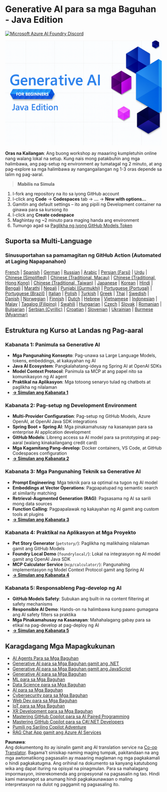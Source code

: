 <!--
CO_OP_TRANSLATOR_METADATA:
{
  "original_hash": "a49b35508745c032a0033d914df7901b",
  "translation_date": "2025-07-25T11:57:58+00:00",
  "source_file": "README.md",
  "language_code": "tl"
}
-->
# Generative AI para sa mga Baguhan - Java Edition
[![Microsoft Azure AI Foundry Discord](https://dcbadge.limes.pink/api/server/ByRwuEEgH4)](https://discord.com/invite/ByRwuEEgH4)

![Generative AI para sa mga Baguhan - Java Edition](../../translated_images/beg-genai-series.61edc4a6b2cc54284fa2d70eda26dc0ca2669e26e49655b842ea799cd6e16d2a.tl.png)

**Oras na Kailangan**: Ang buong workshop ay maaaring kumpletuhin online nang walang lokal na setup. Kung nais mong patakbuhin ang mga halimbawa, ang pag-setup ng environment ay tumatagal ng 2 minuto, at ang pag-explore sa mga halimbawa ay nangangailangan ng 1-3 oras depende sa lalim ng pag-aaral.

> **Mabilis na Simula**

1. I-fork ang repository na ito sa iyong GitHub account
2. I-click ang **Code** → **Codespaces** tab → **...** → **New with options...**
3. Gamitin ang default settings – ito ang pipili ng Development container na ginawa para sa kursong ito
4. I-click ang **Create codespace**
5. Maghintay ng ~2 minuto para maging handa ang environment
6. Tumungo agad sa [Paglikha ng iyong GitHub Models Token](./02-SetupDevEnvironment/README.md#step-2-create-a-github-personal-access-token)

## Suporta sa Multi-Language

### Sinusuportahan sa pamamagitan ng GitHub Action (Automated at Laging Napapanahon)

[French](../fr/README.md) | [Spanish](../es/README.md) | [German](../de/README.md) | [Russian](../ru/README.md) | [Arabic](../ar/README.md) | [Persian (Farsi)](../fa/README.md) | [Urdu](../ur/README.md) | [Chinese (Simplified)](../zh/README.md) | [Chinese (Traditional, Macau)](../mo/README.md) | [Chinese (Traditional, Hong Kong)](../hk/README.md) | [Chinese (Traditional, Taiwan)](../tw/README.md) | [Japanese](../ja/README.md) | [Korean](../ko/README.md) | [Hindi](../hi/README.md) | [Bengali](../bn/README.md) | [Marathi](../mr/README.md) | [Nepali](../ne/README.md) | [Punjabi (Gurmukhi)](../pa/README.md) | [Portuguese (Portugal)](../pt/README.md) | [Portuguese (Brazil)](../br/README.md) | [Italian](../it/README.md) | [Polish](../pl/README.md) | [Turkish](../tr/README.md) | [Greek](../el/README.md) | [Thai](../th/README.md) | [Swedish](../sv/README.md) | [Danish](../da/README.md) | [Norwegian](../no/README.md) | [Finnish](../fi/README.md) | [Dutch](../nl/README.md) | [Hebrew](../he/README.md) | [Vietnamese](../vi/README.md) | [Indonesian](../id/README.md) | [Malay](../ms/README.md) | [Tagalog (Filipino)](./README.md) | [Swahili](../sw/README.md) | [Hungarian](../hu/README.md) | [Czech](../cs/README.md) | [Slovak](../sk/README.md) | [Romanian](../ro/README.md) | [Bulgarian](../bg/README.md) | [Serbian (Cyrillic)](../sr/README.md) | [Croatian](../hr/README.md) | [Slovenian](../sl/README.md) | [Ukrainian](../uk/README.md) | [Burmese (Myanmar)](../my/README.md)

## Estruktura ng Kurso at Landas ng Pag-aaral

### **Kabanata 1: Panimula sa Generative AI**
- **Mga Pangunahing Konsepto**: Pag-unawa sa Large Language Models, tokens, embeddings, at kakayahan ng AI
- **Java AI Ecosystem**: Pangkalahatang-ideya ng Spring AI at OpenAI SDKs
- **Model Context Protocol**: Panimula sa MCP at ang papel nito sa komunikasyon ng AI agent
- **Praktikal na Aplikasyon**: Mga totoong senaryo tulad ng chatbots at paglikha ng nilalaman
- **[→ Simulan ang Kabanata 1](./01-IntroToGenAI/README.md)**

### **Kabanata 2: Pag-setup ng Development Environment**
- **Multi-Provider Configuration**: Pag-setup ng GitHub Models, Azure OpenAI, at OpenAI Java SDK integrations
- **Spring Boot + Spring AI**: Mga pinakamahusay na kasanayan para sa enterprise AI application development
- **GitHub Models**: Libreng access sa AI model para sa prototyping at pag-aaral (walang kinakailangang credit card)
- **Mga Kagamitang Pang-develop**: Docker containers, VS Code, at GitHub Codespaces configuration
- **[→ Simulan ang Kabanata 2](./02-SetupDevEnvironment/README.md)**

### **Kabanata 3: Mga Pangunahing Teknik sa Generative AI**
- **Prompt Engineering**: Mga teknik para sa optimal na tugon ng AI model
- **Embeddings at Vector Operations**: Pagpapatupad ng semantic search at similarity matching
- **Retrieval-Augmented Generation (RAG)**: Pagsasama ng AI sa sarili mong data sources
- **Function Calling**: Pagpapalawak ng kakayahan ng AI gamit ang custom tools at plugins
- **[→ Simulan ang Kabanata 3](./03-CoreGenerativeAITechniques/README.md)**

### **Kabanata 4: Praktikal na Aplikasyon at Mga Proyekto**
- **Pet Story Generator** (`petstory/`): Paglikha ng malikhaing nilalaman gamit ang GitHub Models
- **Foundry Local Demo** (`foundrylocal/`): Lokal na integrasyon ng AI model gamit ang OpenAI Java SDK
- **MCP Calculator Service** (`mcp/calculator/`): Pangunahing implementasyon ng Model Context Protocol gamit ang Spring AI
- **[→ Simulan ang Kabanata 4](./04-PracticalSamples/README.md)**

### **Kabanata 5: Responsableng Pag-develop ng AI**
- **GitHub Models Safety**: Subukan ang built-in na content filtering at safety mechanisms
- **Responsible AI Demo**: Hands-on na halimbawa kung paano gumagana ang AI safety filters sa praktika
- **Mga Pinakamahusay na Kasanayan**: Mahahalagang gabay para sa etikal na pag-develop at pag-deploy ng AI
- **[→ Simulan ang Kabanata 5](./05-ResponsibleGenAI/README.md)**

## Karagdagang Mga Mapagkukunan 

- [AI Agents Para sa Mga Baguhan](https://github.com/microsoft/ai-agents-for-beginners)
- [Generative AI para sa Mga Baguhan gamit ang .NET](https://github.com/microsoft/Generative-AI-for-beginners-dotnet)
- [Generative AI para sa Mga Baguhan gamit ang JavaScript](https://github.com/microsoft/generative-ai-with-javascript)
- [Generative AI para sa Mga Baguhan](https://github.com/microsoft/generative-ai-for-beginners)
- [ML para sa Mga Baguhan](https://aka.ms/ml-beginners)
- [Data Science para sa Mga Baguhan](https://aka.ms/datascience-beginners)
- [AI para sa Mga Baguhan](https://aka.ms/ai-beginners)
- [Cybersecurity para sa Mga Baguhan](https://github.com/microsoft/Security-101)
- [Web Dev para sa Mga Baguhan](https://aka.ms/webdev-beginners)
- [IoT para sa Mga Baguhan](https://aka.ms/iot-beginners)
- [XR Development para sa Mga Baguhan](https://github.com/microsoft/xr-development-for-beginners)
- [Mastering GitHub Copilot para sa AI Paired Programming](https://aka.ms/GitHubCopilotAI)
- [Mastering GitHub Copilot para sa C#/.NET Developers](https://github.com/microsoft/mastering-github-copilot-for-dotnet-csharp-developers)
- [Pumili ng Sariling Copilot Adventure](https://github.com/microsoft/CopilotAdventures)
- [RAG Chat App gamit ang Azure AI Services](https://github.com/Azure-Samples/azure-search-openai-demo-java)

**Paunawa**:  
Ang dokumentong ito ay isinalin gamit ang AI translation service na [Co-op Translator](https://github.com/Azure/co-op-translator). Bagama't sinisikap naming maging tumpak, pakitandaan na ang mga awtomatikong pagsasalin ay maaaring maglaman ng mga pagkakamali o hindi pagkakatugma. Ang orihinal na dokumento sa kanyang katutubong wika ang dapat ituring na opisyal na pinagmulan. Para sa mahalagang impormasyon, inirerekomenda ang propesyonal na pagsasalin ng tao. Hindi kami mananagot sa anumang hindi pagkakaunawaan o maling interpretasyon na dulot ng paggamit ng pagsasaling ito.